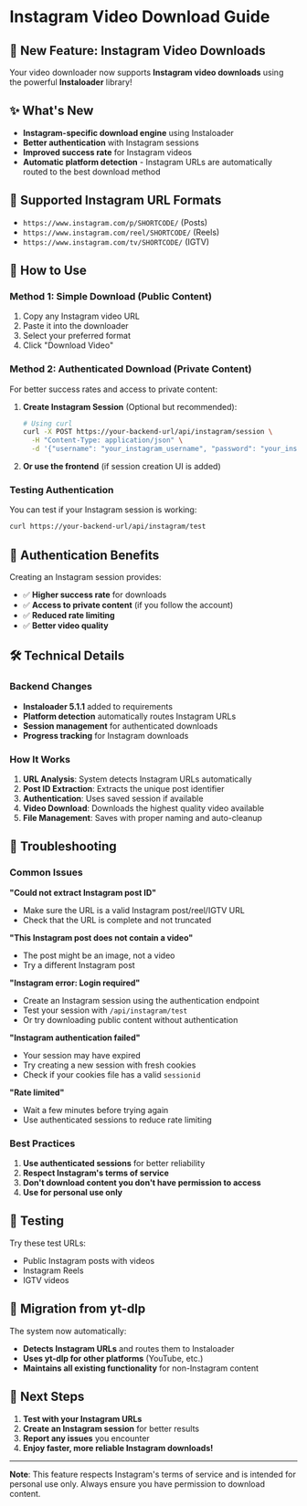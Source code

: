 # Instagram Video Download Guide

## 🎉 New Feature: Instagram Video Downloads

Your video downloader now supports **Instagram video downloads** using the powerful **Instaloader** library!

## ✨ What's New

- **Instagram-specific download engine** using Instaloader
- **Better authentication** with Instagram sessions
- **Improved success rate** for Instagram videos
- **Automatic platform detection** - Instagram URLs are automatically routed to the best download method

## 🔗 Supported Instagram URL Formats

- `https://www.instagram.com/p/SHORTCODE/` (Posts)
- `https://www.instagram.com/reel/SHORTCODE/` (Reels)
- `https://www.instagram.com/tv/SHORTCODE/` (IGTV)

## 🚀 How to Use

### Method 1: Simple Download (Public Content)
1. Copy any Instagram video URL
2. Paste it into the downloader
3. Select your preferred format
4. Click "Download Video"

### Method 2: Authenticated Download (Private Content)
For better success rates and access to private content:

1. **Create Instagram Session** (Optional but recommended):
   ```bash
   # Using curl
   curl -X POST https://your-backend-url/api/instagram/session \
     -H "Content-Type: application/json" \
     -d '{"username": "your_instagram_username", "password": "your_instagram_password"}'
   ```

2. **Or use the frontend** (if session creation UI is added)

### Testing Authentication
You can test if your Instagram session is working:
```bash
curl https://your-backend-url/api/instagram/test
```

## 🔐 Authentication Benefits

Creating an Instagram session provides:
- ✅ **Higher success rate** for downloads
- ✅ **Access to private content** (if you follow the account)
- ✅ **Reduced rate limiting**
- ✅ **Better video quality**

## 🛠️ Technical Details

### Backend Changes
- **Instaloader 5.1.1** added to requirements
- **Platform detection** automatically routes Instagram URLs
- **Session management** for authenticated downloads
- **Progress tracking** for Instagram downloads

### How It Works
1. **URL Analysis**: System detects Instagram URLs automatically
2. **Post ID Extraction**: Extracts the unique post identifier
3. **Authentication**: Uses saved session if available
4. **Video Download**: Downloads the highest quality video available
5. **File Management**: Saves with proper naming and auto-cleanup

## 🔧 Troubleshooting

### Common Issues

**"Could not extract Instagram post ID"**
- Make sure the URL is a valid Instagram post/reel/IGTV URL
- Check that the URL is complete and not truncated

**"This Instagram post does not contain a video"**
- The post might be an image, not a video
- Try a different Instagram post

**"Instagram error: Login required"**
- Create an Instagram session using the authentication endpoint
- Test your session with `/api/instagram/test`
- Or try downloading public content without authentication

**"Instagram authentication failed"**
- Your session may have expired
- Try creating a new session with fresh cookies
- Check if your cookies file has a valid `sessionid`

**"Rate limited"**
- Wait a few minutes before trying again
- Use authenticated sessions to reduce rate limiting

### Best Practices

1. **Use authenticated sessions** for better reliability
2. **Respect Instagram's terms of service**
3. **Don't download content you don't have permission to access**
4. **Use for personal use only**

## 📱 Testing

Try these test URLs:
- Public Instagram posts with videos
- Instagram Reels
- IGTV videos

## 🔄 Migration from yt-dlp

The system now automatically:
- **Detects Instagram URLs** and routes them to Instaloader
- **Uses yt-dlp for other platforms** (YouTube, etc.)
- **Maintains all existing functionality** for non-Instagram content

## 🎯 Next Steps

1. **Test with your Instagram URLs**
2. **Create an Instagram session** for better results
3. **Report any issues** you encounter
4. **Enjoy faster, more reliable Instagram downloads!**

---

**Note**: This feature respects Instagram's terms of service and is intended for personal use only. Always ensure you have permission to download content. 